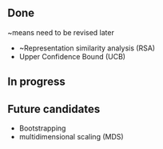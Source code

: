 ## Done
~means need to be revised later

* ~Representation similarity analysis (RSA) 
* Upper Confidence Bound (UCB)

## In progress 


## Future candidates

* Bootstrapping
* multidimensional scaling (MDS)